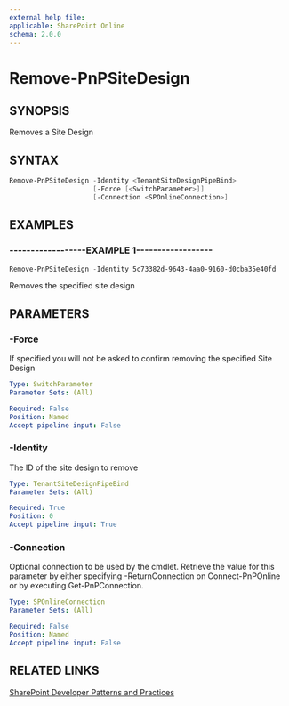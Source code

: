 ```yaml
---
external help file:
applicable: SharePoint Online
schema: 2.0.0
---
```

# Remove-PnPSiteDesign

## SYNOPSIS
Removes a Site Design

## SYNTAX 

```powershell
Remove-PnPSiteDesign -Identity <TenantSiteDesignPipeBind>
                     [-Force [<SwitchParameter>]]
                     [-Connection <SPOnlineConnection>]
```

## EXAMPLES

### ------------------EXAMPLE 1------------------
```powershell
Remove-PnPSiteDesign -Identity 5c73382d-9643-4aa0-9160-d0cba35e40fd
```

Removes the specified site design

## PARAMETERS

### -Force
If specified you will not be asked to confirm removing the specified Site Design

```yaml
Type: SwitchParameter
Parameter Sets: (All)

Required: False
Position: Named
Accept pipeline input: False
```

### -Identity
The ID of the site design to remove

```yaml
Type: TenantSiteDesignPipeBind
Parameter Sets: (All)

Required: True
Position: 0
Accept pipeline input: True
```

### -Connection
Optional connection to be used by the cmdlet. Retrieve the value for this parameter by either specifying -ReturnConnection on Connect-PnPOnline or by executing Get-PnPConnection.

```yaml
Type: SPOnlineConnection
Parameter Sets: (All)

Required: False
Position: Named
Accept pipeline input: False
```

## RELATED LINKS

[SharePoint Developer Patterns and Practices](http://aka.ms/sppnp)